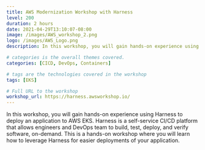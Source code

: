 ```yaml
---
title: AWS Modernization Workshop with Harness
level: 200
duration: 2 hours
date: 2021-04-29T13:10:07-08:00
image: /images/AWS_workshop_2.png
logo: /images/AWS_Logo.png
description: In this workshop, you will gain hands-on experience using Harness to deploy an application to AWS EKS. Harness is a self-service CI/CD platform that allows engineers and DevOps team to build, test, deploy, and verify software, on-demand. This is a hands-on workshop where you will learn how to leverage Harness for easier deployments of your application.

# categories is the overall themes covered. 
categories: [CICD, DevOps, Containers]

# tags are the technologies covered in the workshop
tags: [EKS]

# Full URL to the workshop
workshop_url: https://harness.awsworkshop.io/
---
```

In this workshop, you will gain hands-on experience using Harness to deploy an application to AWS EKS. Harness is a self-service CI/CD platform that allows engineers and DevOps team to build, test, deploy, and verify software, on-demand. This is a hands-on workshop where you will learn how to leverage Harness for easier deployments of your application.